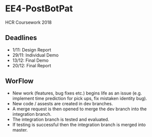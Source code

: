 # EE4-PostBotPat
HCR Coursework 2018

## Deadlines
- 1/11: Design Report
- 29/11: Individual Demo
- 13/12: Final Demo
- 20/12: Final Report

## WorFlow
- New work (features, bug fixes etc.) begins life as an issue (e.g. implement time prediction for pick ups, fix mistaken identity bug).
- New code / assests are created in dev branches.
- A merge request is then opened to merge the dev branch into the integration branch.
- The integration branch is tested and evaluated.
- If testing is successful then the integration branch is merged into master.
